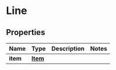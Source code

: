 
# Line

## Properties
Name | Type | Description | Notes
------------ | ------------- | ------------- | -------------
**item** | [**Item**](Item.md) |  | 



